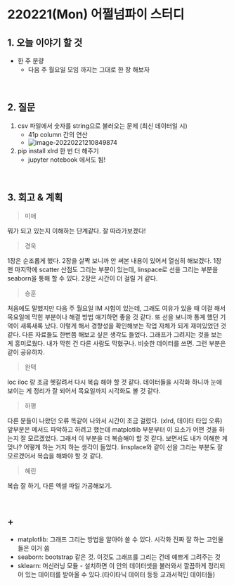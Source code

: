 # 220221(Mon) 어쩔넘파이 스터디

## 1. 오늘 이야기 할 것

- 한 주 분량
  - 다음 주 월요일 모임 까지는 그대로 한 장 해보자

<br>

## 2. 질문

1. csv 파일에서 숫자를 string으로 불러오는 문제 (최신 데이터일 시)
   - 41p column 간의 연산
   - ![image-20220221210849874](220221(Mon)%20%EC%96%B4%EC%A9%94%EB%84%98%ED%8C%8C%EC%9D%B4%20%EC%8A%A4%ED%84%B0%EB%94%94.assets/image-20220221210849874.png)
2. pip install xlrd 한 번 더 해주기
   - jupyter notebook 에서도 됨!

<br>

## 3. 회고 & 계획

> 미애

뭐가 되고 있는지 이해하는 단계같다. 잘 따라가보겠다!

>  경욱

1장은 순조롭게 했다. 2장을 살짝 보니까 안 써본 내용이 있어서 열심히 해보겠다. 1장 맨 마지막에 scatter 산점도 그리는 부분이 있는데, linspace로 선을 그리는 부분을 seaborn을 통해 할 수 있다. 2장은 시간이 더 걸릴 거 같다.

> 승훈

처음에도 말했지만 다음 주 월요일 IM 시험이 있는데, 그래도 여유가 있을 때 이걸 해서 목요일에 막힌 부분이나 해결 방법 얘기하면 좋을 것 같다. 또 선을 보니까 통계 했던 기억이 새록새록 났다. 이렇게 해서 경향성을 확인해보는 작업 자체가 되게 재미있었던 것 같다. 다른 자료들도 한번쯤 해보고 싶은 생각도 들었다. 그래프가 그려지는 것을 보는 게 흥미로웠다. 내가 막힌 건 다른 사람도 막혔구나. 비슷한 데이터를 쓰면. 그런 부분은 같이 공유하자.

> 완택

loc iloc 랑 조금 헷갈려서 다시 복습 해야 할 것 같다. 데이터들을 시각화 하니까 눈에 보이는 게 정리가 잘 되어서 목요일까지 시각화도 볼 것 같다.

> 하평

다른 분들이 나왔던 오류 똑같이 나와서 시간이 조금 걸렸다. (xlrd, 데이터 타입 오류) 앞부분은 메서드 파악하고 하려고 했는데 matplotlib 부분부터 이 요소가 어떤 것을 하는지 잘 모르겠었다. 그래서 이 부분을 더 복습해야 할 것 같다. 보면서도 내가 이해한 게 맞나? 어떻게 하는 거지 하는 생각이 들었다. linsplace와 같이 선을 그리는 부분도 잘 모르겠어서 복습을 해봐야 할 것 같다. 

>  혜린

복습 잘 하기, 다른 엑셀 파일 가공해보기.

<br>

## +

- matplotlib: 그래프 그리는 방법을 알아야 쓸 수 있다. 시각화 진짜 잘 하는 고인물들은 이거 씀
- seaborn: bootstrap 같은 것. 이것도 그래프를 그리는 건데 예쁘게 그려주는 것
- sklearn: 머신러닝 모듈 - 설치하면 이 안의 데이터셋을 불러와서 깔끔하게 정리되어 있는 데이터를 받아올 수 있다.(타이타닉 데이터 등등 교과서적인 데이터들)